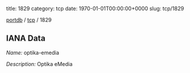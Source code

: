 title: 1829
category: tcp
date: 1970-01-01T00:00:00+0000
slug: tcp/1829

[portdb](/) / [tcp](/category/tcp.html) / 1829


## IANA Data

_Name:_ optika-emedia

_Description:_ Optika eMedia

